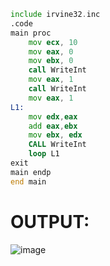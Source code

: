 ```asm
include irvine32.inc
.code
main proc
	mov ecx, 10
	mov eax, 0
	mov ebx, 0
	call WriteInt
	mov eax, 1
	call WriteInt
	mov eax, 1
L1:
	mov edx,eax
	add eax,ebx
	mov ebx, edx
	CALL WriteInt
	loop L1
exit
main endp
end main
```

# OUTPUT:
![image](https://github.com/user-attachments/assets/39532a20-f476-44c2-aaed-faf2b93822b3)
